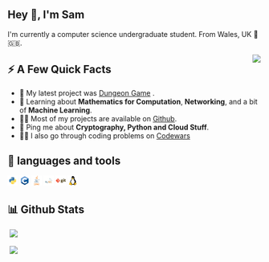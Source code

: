 <h2>Hey 👋, I'm Sam</h2>
<p>I'm currently a computer science undergraduate student. From Wales, UK 🏴󠁧󠁢󠁷󠁬󠁳󠁿 🇬🇧.</p>

<img align="right" src="https://media1.giphy.com/media/13HgwGsXF0aiGY/giphy.gif" />
<h2>⚡️ A Few Quick Facts</h2>
<ul>
<li>🔭 My latest project was <a href="https://github.com/SamB032/Dungeon-Game">Dungeon Game</a>
.</li>
<li>🧐 Learning about <strong>Mathematics for Computation</strong>, <strong>Networking</strong>, and a bit of <strong>Machine Learning</strong>.</li>
<li>👨‍💻 Most of my projects are available on <a href="https://github.com/SamB032">Github</a>.</li>
<li>💬 Ping me about <strong>Cryptography, Python and Cloud Stuff</strong>.</li>
<li>👨‍💻 I also go through coding problems on <a href="https://www.codewars.com/users/EndoEU">Codewars</a>
</ul>

<h2>🚀 languages and tools</h2>
<p align= "left">
<code><img height="20" src="https://raw.githubusercontent.com/github/explore/80688e429a7d4ef2fca1e82350fe8e3517d3494d/topics/python/python.png"></code>
<code><img height="20" src="https://raw.githubusercontent.com/github/explore/80688e429a7d4ef2fca1e82350fe8e3517d3494d/topics/c/c.png"></code>
<code><img height="20" src="https://raw.githubusercontent.com/github/explore/80688e429a7d4ef2fca1e82350fe8e3517d3494d/topics/java/java.png"></code>
<code><img height="20" src="https://raw.githubusercontent.com/github/explore/80688e429a7d4ef2fca1e82350fe8e3517d3494d/topics/mysql/mysql.png"></code>
<code><img height="20" src="https://raw.githubusercontent.com/github/explore/80688e429a7d4ef2fca1e82350fe8e3517d3494d/topics/git/git.png"></code>
<code><img height="20" src="https://raw.githubusercontent.com/github/explore/80688e429a7d4ef2fca1e82350fe8e3517d3494d/topics/linux/linux.png"></code>

<h2>📊 Github Stats</h2>
<p>&nbsp;<img align="center" src="https://github-readme-stats.vercel.app/api?username=samb032&show_icons=true&count_private=true&theme=city_lights"/></p>
<p>&nbsp;<img align="center" src="https://github-readme-stats.vercel.app/api/top-langs/?username=SamB032&layout=compact&theme=city_lights"/></p>
